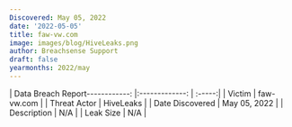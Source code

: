 ```yaml
---
Discovered: May 05, 2022
date: '2022-05-05'
title: faw-vw.com
image: images/blog/HiveLeaks.png
author: Breachsense Support
draft: false
yearmonths: 2022/may
---
```


| Data Breach Report------------:   |:-------------:    | :-----:|
| Victim    | faw-vw.com      | 
| Threat Actor    | HiveLeaks      | 
| Date Discovered    | May 05, 2022      | 
| Description    | N/A      | 
| Leak Size    | N/A      | 

